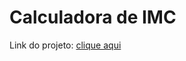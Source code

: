 # Calculadora de IMC
 Link do projeto: [clique aqui](https://anamedeirosads.github.io/calculadora-imc/) 
